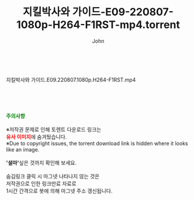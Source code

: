 ﻿---
layout: post
title:  "지킬박사와 가이드-E09-220807-1080p-H264-F1RST-mp4.torrent"
author: John
categories: [ 방송/음악 ]
tags: [  ]
image:  
description: "지킬박사와 가이드-E09-220807-1080p-H264-F1RST-mp4 torrent 정보 공유"
toc: true
toc_sticky: true
---

<br>
<div class="view-img">
<a class="view_image" href="https://torrentmobile60.com/bbs/view_image.php?fn=%2Fdata%2Ffile%2Fmusic%2F3735182707_Al9CIhcL_3c6cf425e71f8462706ab1194b630e994ad433d8.jpg" target="_blank"><img alt="" class="img-tag" content="https://torrentmobile60.com/data/file/music/3735182707_Al9CIhcL_3c6cf425e71f8462706ab1194b630e994ad433d8.jpg" itemprop="image" src="https://torrentmobile60.com/data/file/music/thumb-3735182707_Al9CIhcL_3c6cf425e71f8462706ab1194b630e994ad433d8_835x2212.jpg"/></a></div><div class="view-content" itemprop="description">
<p>지킬박사와 가이드.E09.220807.1080p.H264-F1RST.mp4<br/></p> </div>
    
<br><br><br>
<p data-ke-size="size16"><b><span style="color: green;">주의사항</span></b><br /><br />※저작권 문제로 인해 토렌트 다운로드 링크는<br /><b><span style="color: red;">유사 이미지</span></b>에 숨겨뒀습니다.<br />※Due to copyright issues, the torrent download link is hidden where it looks like an image.<br /><br /><b>'설마'</b>싶은 것까지 확인해 보세요.<br /><br />숨김링크 클릭 시 마그넷 나타나지 않는 것은<br />저작권으로 인한 링크만료 자료로<br />1시간 간격으로 봇에 의해 마그넷 주소 갱신됩니다.</p>
